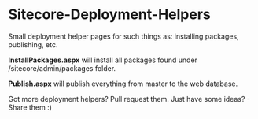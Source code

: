 Sitecore-Deployment-Helpers
===========================

Small deployment helper pages for such things as: installing packages, publishing, etc.

__InstallPackages.aspx__ will install all packages found under /sitecore/admin/packages folder.

__Publish.aspx__ will publish everything from master to the web database.

Got more deployment helpers? Pull request them.
Just have some ideas? - Share them :)
